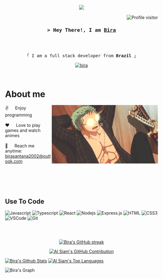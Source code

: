




<p align="center">
  <a href="https://github.com/birasants"><img src="https://readme-typing-svg.herokuapp.com/?lines=Future%20Full%20Stack%20Developer;Always%20learning%20new%20things;Future%20Traveler;Gamer&center=true&width=380&height=45"></a>
</p>

 
<a href="https://komarev.com/ghpvc/?username=birasants">
  <img align="right" src="https://komarev.com/ghpvc/?username=birasants&label=Visitors&color=0e75b6&style=flat" alt="Profile visitor" />
</a>
<br>



<!-- Intro  -->
<h3 align="center">
        <samp>&gt; Hey There!, I am
                <b><a target="_blank" href="https://www.linkedin.com/in/ubirajarasantana/">Bira</a></b>
        </samp>
</h3>
<br>

<p align="center"> 
  <samp>
    <br>
    「 I am a full stack developer from <b>Brazil</b> 」
    <br>
  </samp>
</p>

<p align="center">
 <a href="https://www.linkedin.com/in/ubirajarasantana/" target="_blank">
  <img src="https://img.shields.io/badge/LinkedIn-0077B5?style=for-the-badge&logo=linkedin&logoColor=white" alt="bira"/>
 </a>
 <!-- <a href="https://dev.to/alsiam" target="_blank">
  <img src="https://img.shields.io/badge/dev.to-0A0A0A?style=for-the-badge&logo=dev.to&logoColor=white" alt="alsiam" />
 </a> -->
</p>
<br />

<!-- About Section -->
 # About me
 
<p>
 <img align="right" width="350" src="/assets/67XI.gif" alt="zoro gif" />
  
 ✌️ &emsp; Enjoy programming <br/><br/>
 ❤️ &emsp; Love to play games and watch animes<br/><br/>
 📧 &emsp; Reach me anytime: birasantana2002@outlook.com<br/><br/>
</p>

<br/>
<br/>
<br/>

## Use To Code

![Javascript](https://img.shields.io/badge/Javascript-F0DB4F?style=for-the-badge&labelColor=black&logo=javascript&logoColor=F0DB4F)
![Typescript](https://img.shields.io/badge/Typescript-007acc?style=for-the-badge&labelColor=black&logo=typescript&logoColor=007acc)
![React](https://img.shields.io/badge/-React-61DBFB?style=for-the-badge&labelColor=black&logo=react&logoColor=61DBFB)
![Nodejs](https://img.shields.io/badge/Nodejs-3C873A?style=for-the-badge&labelColor=black&logo=node.js&logoColor=3C873A)
![Express.js](https://img.shields.io/badge/Express.js-000000?style=for-the-badge&logo=express&logoColor=white)
![HTML](https://img.shields.io/badge/HTML5-E34F26?style=for-the-badge&logo=html5&logoColor=white)
![CSS3](https://img.shields.io/badge/CSS3-1572B6?style=for-the-badge&logo=css3&logoColor=white)
![VSCode](https://img.shields.io/badge/Visual_Studio-0078d7?style=for-the-badge&logo=visual%20studio&logoColor=white)
![Git](https://img.shields.io/badge/Git-F05032?style=for-the-badge&logo=git&logoColor=white)

<br/>

<br/>

<p align="center">
  <a href="https://github.com/birasants">
    <img src="https://github-readme-streak-stats.herokuapp.com/?user=birasants&theme=radical&border=7F3FBF&background=0D1117" alt="Bira's GitHub streak"/>
  </a>
</p>

<p align="center">
  <a href="https://github.com/birasants">
    <img src="https://github-profile-summary-cards.vercel.app/api/cards/profile-details?username=birasants&theme=radical" alt="Al Siam's GitHub Contribution"/>
  </a>
</p>

<a> 
    <a href="https://github.com/birasants"><img alt="Bira's Github Stats" src="https://denvercoder1-github-readme-stats.vercel.app/api?username=birasants&show_icons=true&count_private=true&theme=react&border_color=7F3FBF&bg_color=0D1117&title_color=F85D7F&icon_color=F8D866" height="192px" width="49.5%"/></a>
  <a href="https://github.com/birasants"><img alt="Al Siam's Top Languages" src="https://denvercoder1-github-readme-stats.vercel.app/api/top-langs/?username=birasants&langs_count=8&layout=compact&theme=react&border_color=7F3FBF&bg_color=0D1117&title_color=F85D7F&icon_color=F8D866" height="192px" width="49.5%"/></a>
  <br/>
</a>


![Bira's Graph](https://github-readme-activity-graph.vercel.app/graph?username=birasants&custom_title=Bira's%20GitHub%20Activity%20Graph&bg_color=0D1117&color=7F3FBF&line=7F3FBF&point=7F3FBF&area_color=FFFFFF&title_color=FFFFFF&area=true)
